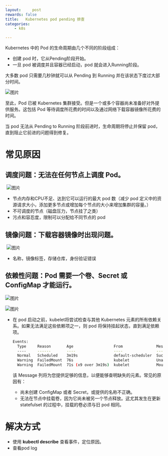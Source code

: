 ```yaml
---
layout:     post
rewards: false
title:   Kubernetes pod pending 排查
categories:
    - k8s

---
```


Kubernetes 中的 Pod 的生命周期由几个不同的阶段组成：

- 创建 pod 时，它从Pending阶段开始。
- 一旦 pod 被调度并且容器已经启动，pod 就会进入Running阶段。

大多数 pod 只需要几秒钟就可以从 Pending 到 Running 并在该状态下度过大部分时间。

![图片](https://cdn.jsdelivr.net/gh/631068264/img/e6c9d24ely1h1knk8k0bqj20u00c0t9z.jpg)

至此，Pod 已被 Kubernetes 集群接受。但是一个或多个容器尚未准备好对外提供服务。这包括 Pod 等待调度所花费的时间以及通过网络下载容器镜像所花费的时间。

当 pod 无法从 Pending to Running 阶段前进时，生命周期将停止并保留 pod，直到阻止它前进的问题得到修复。



# 常见原因

## 调度问题：无法在任何节点上调度 Pod。

​	![图片](https://cdn.jsdelivr.net/gh/631068264/img/e6c9d24ely1h1ky64z3c3j20u00aiaas.jpg)

- 节点内存和CPU不足、达到它可以运行的最大 pod 数（减少 pod 定义中的资源请求大小，添加更多节点或增加每个节点的大小来增加集群的容量。）
- 不可调度的节点（磁盘压力，节点挂了之类）
- 污点和容忍度，限制可以分配给不同节点的 pod

## 镜像问题：下载容器镜像时出现问题。

​	![图片](https://cdn.jsdelivr.net/gh/631068264/img/e6c9d24ely1h1ky6drsf8j20u00aiaau.jpg)

- 名称，镜像标签，存储仓库，身份验证错误

## 依赖性问题：Pod 需要一个卷、Secret 或 ConfigMap 才能运行。

![图片](https://cdn.jsdelivr.net/gh/631068264/img/e6c9d24ely1h1ky70521vj20u00aigmd.jpg)

![图片](https://cdn.jsdelivr.net/gh/631068264/img/e6c9d24ely1h1ky89s3m1j20u00ai3yz.jpg)

- 在 pod 启动之前，kubelet将尝试检查与其他 Kubernetes 元素的所有依赖关系。如果无法满足这些依赖项之一，则 pod 将保持挂起状态，直到满足依赖项。

  ```sh
  Events:
    Type     Reason       Age                  From               Message
    ----     ------       ----                 ----               -------
    Normal   Scheduled    3m19s                default-scheduler  Successfully assigned mysql/mysql-0 to ip-172-20-38-115.eu-west-1.compute.internal
    Warning  FailedMount  76s                  kubelet            Unable to attach or mount volumes: unmounted volumes=[config], unattached volumes=[kube-api-access-gxjf8 data config]: timed out waiting for the condition
    Warning  FailedMount  71s (x9 over 3m19s)  kubelet            MountVolume.SetUp failed for volume "config" : configmap "mysql" not found
  ```

  该 Message 列将为您提供足够的信息，以便能够查明缺失的元素。常见的原因有：

  - 尚未创建 ConfigMap 或者 Secret，或提供的名称不正确。
  - 无法在节点中挂载卷，因为它尚未被另一个节点释放。这尤其发生在更新 statefulset 的过程中，挂载的卷必须与旧 pod 相同。

 



# 解决方式

- 使用 **kubectl describe** 查看事件，定位原因。
- 查看pod log













